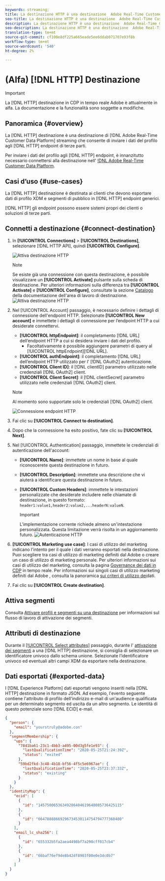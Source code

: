 ```yaml
---
keywords: streaming;
title: La destinazione HTTP è una destinazione  Adobe Real-Time Customer Data Platform che consente di inviare dati di profilo a endpoint HTTP di terze parti.
seo-title: La destinazione HTTP è una destinazione  Adobe Real-Time Customer Data Platform che consente di inviare dati di profilo a endpoint HTTP di terze parti.
description: La destinazione HTTP è una destinazione  Adobe Real-Time Customer Data Platform che consente di inviare dati di profilo a endpoint HTTP di terze parti.
seo-description: La destinazione HTTP è una destinazione  Adobe Real-Time Customer Data Platform che consente di inviare dati di profilo a endpoint HTTP di terze parti.
translation-type: tm+mt
source-git-commit: cf100e8df225a665eade5ee6ddab071707e93f8b
workflow-type: tm+mt
source-wordcount: '540'
ht-degree: 2%

---
```



# (Alfa) [!DNL HTTP] Destinazione

>[!IMPORTANT]
>
>La [!DNL HTTP] destinazione in CDP in tempo reale  Adobe è attualmente in alfa. La documentazione e la funzionalità sono soggette a modifiche.

## Panoramica {#overview}

La [!DNL HTTP] destinazione è una destinazione di [!DNL Adobe Real-Time Customer Data Platform] streaming che consente di inviare i dati del profilo agli [!DNL HTTP] endpoint di terze parti.

Per inviare i dati del profilo agli [!DNL HTTP] endpoint, è innanzitutto necessario connettersi alla destinazione nell&#39; [!DNL Adobe Real-Time Customer Data Platform](#connect-destination).

## Casi d’uso {#use-cases}

La [!DNL HTTP] destinazione è destinata ai clienti che devono esportare dati di profilo XDM e segmenti di pubblico in [!DNL HTTP] endpoint generici.

[!DNL HTTP] gli endpoint possono essere sistemi propri dei clienti o soluzioni di terze parti.

## Connetti a destinazione {#connect-destination}

1. In **[!UICONTROL Connections]** > **[!UICONTROL Destinations]**, selezionare [!DNL  HTTP API], quindi **[!UICONTROL Configure]**.

   ![Attiva destinazione HTTP](assets/activate-http-destination.png)

   >[!NOTE]
   >
   >Se esiste già una connessione con questa destinazione, è possibile visualizzare un **[!UICONTROL Activate]** pulsante sulla scheda di destinazione. Per ulteriori informazioni sulla differenza tra **[!UICONTROL Activate]** e **[!UICONTROL Configure]**, consultate la sezione [Catalogo](../destinations/destinations-workspace.md#catalog) della documentazione dell&#39;area di lavoro di destinazione.
   ![Attiva destinazione HTTP](assets/connect-http-destination.png)

2. Nel [!UICONTROL Account] passaggio, è necessario definire i dettagli di connessione dell&#39;endpoint HTTP. Selezionate **[!UICONTROL New account]** e immettete i dettagli di connessione per l’endpoint HTTP a cui desiderate connettervi.
   * **[!UICONTROL httpEndpoint]**: il completamento [!DNL URL] dell’endpoint HTTP a cui si desidera inviare i dati del profilo.
      * Facoltativamente è possibile aggiungere parametri di query al [!UICONTROL httpEndpoint][!DNL URL].
   * **[!UICONTROL authEndpoint]**: il completamento [!DNL URL] dell’endpoint HTTP utilizzato per l’ [!DNL OAuth2] autenticazione.
   * **[!UICONTROL Client ID]**: il [!DNL clientID] parametro utilizzato nelle credenziali [!DNL OAuth2] client.
   * **[!UICONTROL Client Secret]**: il [!DNL clientSecret] parametro utilizzato nelle credenziali [!DNL OAuth2] client.

   >[!NOTE]
   >
   >Al momento sono supportate solo le credenziali [!DNL OAuth2] client.

   ![Connessione endpoint HTTP](assets/connect-http-endpoint.png)
3. Fai clic su **[!UICONTROL Connect to destination]**.
4. Dopo che la connessione ha esito positivo, fate clic su **[!UICONTROL Next]**.
5. Nel [!UICONTROL Authentication] passaggio, immettete le credenziali di autenticazione dell&#39;account:
   * **[!UICONTROL Name]**: immettete un nome in base al quale riconoscerete questa destinazione in futuro.
   * **[!UICONTROL Description]**: immettete una descrizione che vi aiuterà a identificare questa destinazione in futuro.
   * **[!UICONTROL Custom Headers]**: immettete le intestazioni personalizzate che desiderate includere nelle chiamate di destinazione, in questo formato: `header1:value1,header2:value2,...headerN:valueN`.

      >[!IMPORTANT]
      >
      >L&#39;implementazione corrente richiede almeno un&#39;intestazione personalizzata. Questa limitazione verrà risolta in un aggiornamento futuro.
   ![Autenticazione HTTP](assets/authentication-http-connection.png)

6. **[!UICONTROL Marketing use case]**: I casi di utilizzo del marketing indicano l&#39;intento per il quale i dati verranno esportati nella destinazione. Puoi scegliere tra  casi di utilizzo di marketing definiti dal Adobe o creare un caso di utilizzo di marketing personale. Per ulteriori informazioni sui casi di utilizzo del marketing, consulta la pagina [Governance dei dati in CDP](../privacy/data-governance-overview.md#destinations) in tempo reale. Per informazioni sui singoli casi di utilizzo marketing definiti dal Adobe , consulta la panoramica [sui criteri di utilizzo dei](../../data-governance/policies/overview.md#core-actions)dati.
7. Fai clic su **[!UICONTROL Create destination]**.

## Attiva segmenti

Consulta [Attivare profili e segmenti su una destinazione](activate-destinations.md#select-attributes) per informazioni sul flusso di lavoro di attivazione dei segmenti.

## Attributi di destinazione

Durante il [[!UICONTROL Select attributes]](activate-destinations.md#select-attributes) passaggio, durante l&#39; [attivazione dei segmenti](activate-destinations.md) a una [!DNL HTTP] destinazione, si consiglia di selezionare un identificatore univoco dallo schema [](../../profile/home.md#profile-fragments-and-union-schemas)unione. Selezionate l’identificatore univoco ed eventuali altri campi XDM da esportare nella destinazione.

## Dati esportati {#exported-data}

I [!DNL Experience Platform] dati esportati vengono inseriti nella [!DNL HTTP] destinazione in formato JSON. Ad esempio, l&#39;evento seguente contiene l&#39;attributo di profilo dell&#39;indirizzo e-mail di un&#39;audience qualificata per un determinato segmento ed uscita da un altro segmento. Le identità di questo potenziale sono [!DNL ECID] e-mail.

```json
{
  "person": {
    "email": "yourstruly@adobe.con"
  },
  "segmentMembership": {
    "ups": {
      "7841ba61-23c1-4bb3-a495-00d3g5fe1e93": {
        "lastQualificationTime": "2020-05-25T21:24:39Z",
        "status": "exited"
      },
      "59bd2fkd-3c48-4b18-bf56-4f5c5e6967ae": {
        "lastQualificationTime": "2020-05-25T23:37:33Z",
        "status": "existing"
      }
    }
  },
  "identityMap": {
    "ecid": [
      {
        "id": "14575006536349286404619648085736425115"
      },
      {
        "id": "66478888669296734530114754794777368480"
      }
    ],
    "email_lc_sha256": [
      {
        "id": "655332b5fa2aea4498bf7a290cff017cb4"
      },
      {
        "id": "66baf76ef9de8b42df8903f00e0e3dc0b7"
      }
    ]
  }
}
```
